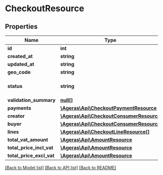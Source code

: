 # CheckoutResource

## Properties
Name | Type | Description | Notes
------------ | ------------- | ------------- | -------------
**id** | **int** | Client id. | [optional] 
**created_at** | **string** |  | [optional] 
**updated_at** | **string** |  | [optional] 
**geo_code** | **string** |  | [optional] 
**status** | **string** |  | [optional] [default to 'unknown']
**validation_summary** | [**null[]**](.md) |  | [optional] 
**payments** | [**\Ageras\Api\CheckoutPaymentResource**](CheckoutPaymentResource.md) |  | [optional] 
**creator** | [**\Ageras\Api\CheckoutConsumerResource**](CheckoutConsumerResource.md) |  | [optional] 
**buyer** | [**\Ageras\Api\CheckoutConsumerResource**](CheckoutConsumerResource.md) |  | [optional] 
**lines** | [**\Ageras\Api\CheckoutLineResource[]**](CheckoutLineResource.md) |  | [optional] 
**total_vat_amount** | [**\Ageras\Api\AmountResource**](AmountResource.md) |  | [optional] 
**total_price_incl_vat** | [**\Ageras\Api\AmountResource**](AmountResource.md) |  | [optional] 
**total_price_excl_vat** | [**\Ageras\Api\AmountResource**](AmountResource.md) |  | [optional] 

[[Back to Model list]](../README.md#documentation-for-models) [[Back to API list]](../README.md#documentation-for-api-endpoints) [[Back to README]](../README.md)


